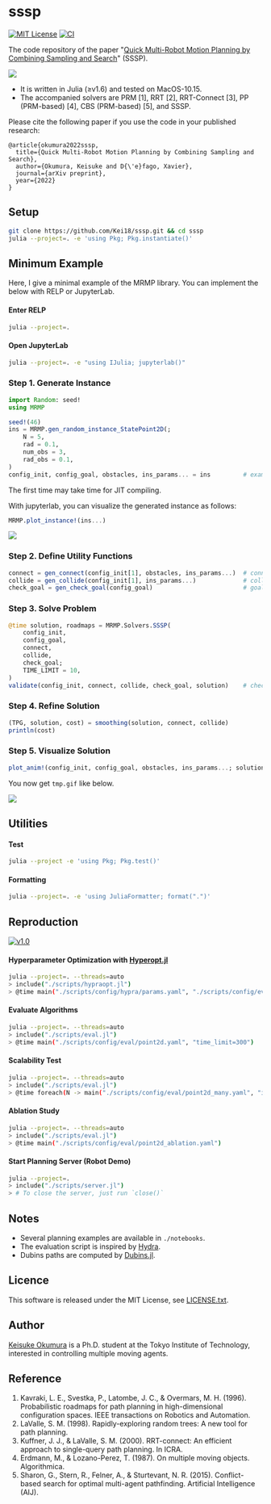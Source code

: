 sssp
===
[![MIT License](http://img.shields.io/badge/license-MIT-blue.svg?style=flat)](LICENCE.txt)
[![CI](https://github.com/Kei18/sssp/actions/workflows/ci.yaml/badge.svg?branch=dev)](https://github.com/Kei18/sssp/actions/workflows/ci.yaml)

The code repository of the paper "[Quick Multi-Robot Motion Planning by Combining Sampling and Search](https://kei18.github.io/sssp/)" (SSSP).

![](./assets/demo_reduced.gif)

- It is written in Julia (≥v1.6) and tested on MacOS-10.15.
- The accompanied solvers are PRM [1], RRT [2], RRT-Connect [3], PP (PRM-based) [4], CBS (PRM-based) [5], and SSSP.

Please cite the following paper if you use the code in your published research:

```
@article{okumura2022sssp,
  title={Quick Multi-Robot Motion Planning by Combining Sampling and Search},
  author={Okumura, Keisuke and D{\'e}fago, Xavier},
  journal={arXiv preprint},
  year={2022}
}
```

## Setup

```sh
git clone https://github.com/Kei18/sssp.git && cd sssp
julia --project=. -e 'using Pkg; Pkg.instantiate()'
```

## Minimum Example

Here, I give a minimal example of the MRMP library. You can implement the below with RELP or JupyterLab.

#### Enter RELP
```sh
julia --project=.
```

#### Open JupyterLab

```sh
julia --project=. -e "using IJulia; jupyterlab()"
```

### Step 1. Generate Instance
```jl
import Random: seed!
using MRMP

seed!(46)
ins = MRMP.gen_random_instance_StatePoint2D(;
    N = 5,
    rad = 0.1,
    num_obs = 3,
    rad_obs = 0.1,
)
config_init, config_goal, obstacles, ins_params... = ins         # example of ins_params: radius, base positions of arms
```

The first time may take time for JIT compiling.

With jupyterlab, you can visualize the generated instance as follows:

```jl
MRMP.plot_instance!(ins...)
```

![](./assets/minimum-example-ins.png)

### Step 2. Define Utility Functions
```jl
connect = gen_connect(config_init[1], obstacles, ins_params...)  # connection checker
collide = gen_collide(config_init[1], ins_params...)             # collision checker
check_goal = gen_check_goal(config_goal)                         # goal judge
```

### Step 3. Solve Problem
```jl
@time solution, roadmaps = MRMP.Solvers.SSSP(
    config_init,
    config_goal,
    connect,
    collide,
    check_goal;
    TIME_LIMIT = 10,
)
validate(config_init, connect, collide, check_goal, solution)    # check validity of solution
```

### Step 4. Refine Solution
```jl
(TPG, solution, cost) = smoothing(solution, connect, collide)
println(cost)
```

### Step 5. Visualize Solution
```jl
plot_anim!(config_init, config_goal, obstacles, ins_params...; solution=solution, interpolate_depth=2)
```

You now get `tmp.gif` like below.

![](./assets/minimum-example.gif)


## Utilities

#### Test
```sh
julia --project -e 'using Pkg; Pkg.test()'
```

#### Formatting
```sh
julia --project=. -e 'using JuliaFormatter; format(".")'
```

## Reproduction

[![v1.0](https://img.shields.io/badge/tag-v1.0-blue)](https://github.com/Kei18/sssp/releases/tag/v1.0)

#### Hyperparameter Optimization with [Hyperopt.jl](https://github.com/baggepinnen/Hyperopt.jl)
```sh
julia --project=. --threads=auto
> include("./scripts/hypraopt.jl")
> @time main("./scripts/config/hypra/params.yaml", "./scripts/config/eval/point2d.yaml")
```

#### Evaluate Algorithms

```sh
julia --project=. --threads=auto
> include("./scripts/eval.jl")
> @time main("./scripts/config/eval/point2d.yaml", "time_limit=300")
```

#### Scalability Test
```sh
julia --project=. --threads=auto
> include("./scripts/eval.jl")
> @time foreach(N -> main("./scripts/config/eval/point2d_many.yaml", "instance.N=$N"), 10:10:50)
```

#### Ablation Study
```sh
julia --project=. --threads=auto
> include("./scripts/eval.jl")
> @time main("./scripts/config/eval/point2d_ablation.yaml")
```

#### Start Planning Server (Robot Demo)
```sh
julia --project=.
> include("./scripts/server.jl")
> # To close the server, just run `close()`
```

## Notes
- Several planning examples are available in `./notebooks`.
- The evaluation script is inspired by [Hydra](https://hydra.cc/).
- Dubins paths are computed by [Dubins.jl](https://github.com/kaarthiksundar/Dubins.jl).

## Licence
This software is released under the MIT License, see [LICENSE.txt](LICENCE.txt).

## Author
[Keisuke Okumura](https://kei18.github.io) is a Ph.D. student at the Tokyo Institute of Technology, interested in controlling multiple moving agents.

## Reference
1. Kavraki, L. E., Svestka, P., Latombe, J. C., & Overmars, M. H. (1996).
   Probabilistic roadmaps for path planning in high-dimensional configuration spaces.
   IEEE transactions on Robotics and Automation.
1. LaValle, S. M. (1998). Rapidly-exploring random trees: A new tool for path planning.
1. Kuffner, J. J., & LaValle, S. M. (2000).
   RRT-connect: An efficient approach to single-query path planning.
   In ICRA.
1. Erdmann, M., & Lozano-Perez, T. (1987). On multiple moving objects. Algorithmica.
1. Sharon, G., Stern, R., Felner, A., & Sturtevant, N. R. (2015).
   Conflict-based search for optimal multi-agent pathfinding.
   Artificial Intelligence (AIJ).
